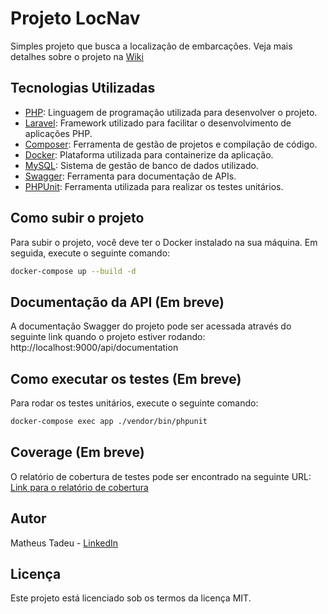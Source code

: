 # Projeto LocNav

Simples projeto que busca a localização de embarcações. Veja mais detalhes sobre o projeto na [Wiki](https://github.com/Matheus-Tadeu/loc-nav/wiki/LocNav)

## Tecnologias Utilizadas
- [PHP](https://www.php.net/): Linguagem de programação utilizada para desenvolver o projeto.
- [Laravel](https://laravel.com/): Framework utilizado para facilitar o desenvolvimento de aplicações PHP.
- [Composer](https://getcomposer.org/): Ferramenta de gestão de projetos e compilação de código.
- [Docker](https://www.docker.com/): Plataforma utilizada para containerize da aplicação.
- [MySQL](https://www.mysql.com/): Sistema de gestão de banco de dados utilizado.
- [Swagger](https://swagger.io/): Ferramenta para documentação de APIs.
- [PHPUnit](https://phpunit.de/): Ferramenta utilizada para realizar os testes unitários.


## Como subir o projeto

Para subir o projeto, você deve ter o Docker instalado na sua máquina. Em seguida, execute o seguinte comando:
```bash
docker-compose up --build -d
```

## Documentação da API (Em breve)

A documentação Swagger do projeto pode ser acessada através do seguinte link quando o projeto estiver rodando: http://localhost:9000/api/documentation


## Como executar os testes (Em breve)

Para rodar os testes unitários, execute o seguinte comando:

```bash
docker-compose exec app ./vendor/bin/phpunit
```

## Coverage (Em breve)

O relatório de cobertura de testes pode ser encontrado na seguinte URL: [Link para o relatório de cobertura](http://localhost:63342/creational-pattern-factory-method-in-php/tests/Coverage/html/index.html)


## Autor

Matheus Tadeu - [LinkedIn](https://www.linkedin.com/in/matheus-tadeu-482a00134/)


## Licença

Este projeto está licenciado sob os termos da licença MIT.
